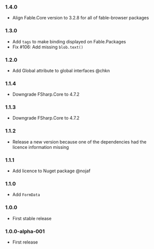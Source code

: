 ### 1.4.0

- Align Fable.Core version to 3.2.8 for all of fable-browser packages

### 1.3.0 

* Add `tags` to make binding displayed on Fable.Packages
* Fix #106: Add missing `blob.text()`

### 1.2.0

* Add Global attribute to global interfaces @chkn

### 1.1.4

* Downgrade FSharp.Core to 4.7.2

### 1.1.3

* Downgrade FSharp.Core to 4.7.2

### 1.1.2

* Release a new version because one of the dependencies had the licence information missing

### 1.1.1

* Add licence to Nuget package @nojaf

### 1.1.0

* Add `FormData`

### 1.0.0

* First stable release

### 1.0.0-alpha-001

* First release
